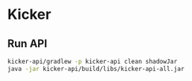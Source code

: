 # Kicker

## Run API

```bash
kicker-api/gradlew -p kicker-api clean shadowJar
java -jar kicker-api/build/libs/kicker-api-all.jar
```

